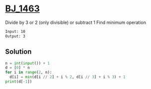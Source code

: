 # [BJ_1463](https://acmicpc.net/problem/1463)

Divide by 3 or 2 (only divisible) or subtract 1
Find minimum operation

```txt
Input: 10
Output: 3
```

## Solution

```py
n = int(input()) + 1
d = [0] * n
for i in range(2, n):
  d[i] = min(d[i // 2] + i % 2, d[i // 3] + i % 3) + 1
print(d[-1])
```
